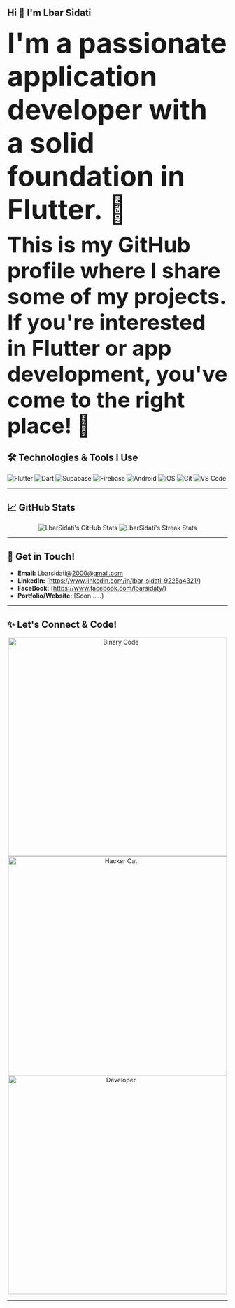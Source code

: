  ## Hi 👋 I'm Lbar Sidati

<strong style="font-size: 4.5em; vertical-align: middle;">I'm a passionate application developer with a solid foundation in Flutter. 📱</strong>


<strong style="font-size: 3.5em; vertical-align: middle;">This is my GitHub profile where I share some of my projects. If you're interested in Flutter or app development, you've come to the right place! 📱</strong>



## 🛠️ Technologies & Tools I Use

![Flutter](https://img.shields.io/badge/Flutter-02569B?style=for-the-badge&logo=flutter&logoColor=white)
![Dart](https://img.shields.io/badge/Dart-0175C2?style=for-the-badge&logo=dart&logoColor=white)
![Supabase](https://img.shields.io/badge/Supabase-181818?style=for-the-badge&logo=supabase&logoColor=white) 
![Firebase](https://img.shields.io/badge/Firebase-FFCA28?style=for-the-badge&logo=firebase&logoColor=black)
![Android](https://img.shields.io/badge/Android-3DDC84?style=for-the-badge&logo=android&logoColor=white)
![iOS](https://img.shields.io/badge/iOS-000000?style=for-the-badge&logo=apple&logoColor=white)
![Git](https://img.shields.io/badge/Git-F05032?style=for-the-badge&logo=git&logoColor=white)
![VS Code](https://img.shields.io/badge/VS%20Code-007ACC?style=for-the-badge&logo=visual-studio-code&logoColor=white)

---

## 📈 GitHub Stats

<div align="center">
  <img src="https://github-readme-stats.vercel.app/api?username=LbarSidati&show_icons=true&theme=radical&hide_border=true" alt="LbarSidati's GitHub Stats" />
  <img src="https://github-readme-streak-stats.herokuapp.com/?user=LbarSidati&theme=dark&hide_border=true" alt="LbarSidati's Streak Stats" />
</div>

---

## 📧 Get in Touch!

* **Email:** Lbarsidati@2000@gmail.com
* **LinkedIn:** [https://www.linkedin.com/in/lbar-sidati-9225a4321/)
* **FaceBook:** [https://www.facebook.com/lbarsidaty/)
* **Portfolio/Website:** [Soon .....)

---

## ✨ Let's Connect & Code!

<div align="center">
  <img src="https://media.giphy.com/media/v1.Y2lkPTc5MGI3NjExOHI1OHZ5bmx4YjRjcjZnb21kNzQ3d25wZm14aDNrdDczMW1kYjZpbiZlcD12MV9pbnRlcm5hbF9naWZfYnlfaWQmY3Q9Zw/qgM4j7uJ69Kx7cQ8Sj/giphy.gif" alt="Binary Code" width="500"/>
  <img src="https://media.giphy.com/media/v1.Y2lkPTc5MGI3NjExZ2p1NnY5N2J0YzV1YjV3bHk5Zml6Nnl5MzdvZjA5b3N6MWUwaG50MiZlcD12MV9pbnRlcm5hbF9naWZfYnlfaWQmY3Q9Zw/kFLhP9K9Q3v24t1G1N/giphy.gif" alt="Hacker Cat" width="500"/>
  <img src="https://media.giphy.com/media/v1.Y2lkPTc5MGI3NjExbDVjOGZ4eDk5c292ZDNnbGZ3dG5nZ3M3Zmt5bmV5cW51eWVsOWE1bCZlcD12MV9pbnRlcm5hbF9naWZfYnlfaWQmY3Q9Zw/xTglO32XJzTf16S0tq/giphy.gif" alt="Developer" width="500"/>
</div>

---
